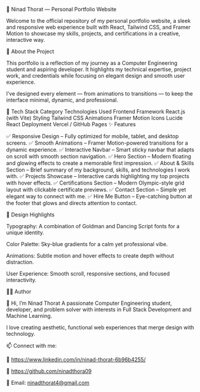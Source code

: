 🌟 Ninad Thorat — Personal Portfolio Website

Welcome to the official repository of my personal portfolio website, a sleek and responsive web experience built with React, Tailwind CSS, and Framer Motion to showcase my skills, projects, and certifications in a creative, interactive way.

🚀 About the Project

This portfolio is a reflection of my journey as a Computer Engineering student and aspiring developer. It highlights my technical expertise, project work, and credentials while focusing on elegant design and smooth user experience.

I’ve designed every element — from animations to transitions — to keep the interface minimal, dynamic, and professional.

🧠 Tech Stack
Category	Technologies Used
Frontend Framework	React.js (with Vite)
Styling	Tailwind CSS
Animations	Framer Motion
Icons	Lucide React
Deployment	Vercel / GitHub Pages
✨ Features

✅ Responsive Design – Fully optimized for mobile, tablet, and desktop screens.
✅ Smooth Animations – Framer Motion-powered transitions for a dynamic experience.
✅ Interactive Navbar – Smart sticky navbar that adapts on scroll with smooth section navigation.
✅ Hero Section – Modern floating and glowing effects to create a memorable first impression.
✅ About & Skills Section – Brief summary of my background, skills, and technologies I work with.
✅ Projects Showcase – Interactive cards highlighting my top projects with hover effects.
✅ Certifications Section – Modern Olympic-style grid layout with clickable certificate previews.
✅ Contact Section – Simple yet elegant way to connect with me.
✅ Hire Me Button – Eye-catching button at the footer that glows and directs attention to contact.

🎨 Design Highlights

Typography: A combination of Goldman and Dancing Script fonts for a unique identity.

Color Palette: Sky-blue gradients for a calm yet professional vibe.

Animations: Subtle motion and hover effects to create depth without distraction.

User Experience: Smooth scroll, responsive sections, and focused interactivity.



🧑‍💻 Author

👋 Hi, I’m Ninad Thorat
A passionate Computer Engineering student, developer, and problem solver with interests in Full Stack Development and Machine Learning.

I love creating aesthetic, functional web experiences that merge design with technology.

📫 Connect with me:

💼 https://www.linkedin.com/in/ninad-thorat-6b96b4255/

🧠 https://github.com/ninadthora09

📧 Email: ninadthorat4@gmail.com
